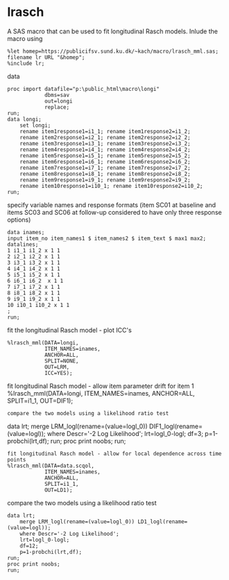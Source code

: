 # lrasch

A SAS macro that can be used to fit longitudinal Rasch models. Inlude the macro using
```
%let homep=https://publicifsv.sund.ku.dk/~kach/macro/lrasch_mml.sas;
filename lr URL "&homep";
%include lr;
```
data
```
proc import datafile="p:\public_html\macro\longi"
			dbms=sav 
			out=longi 
			replace;
run;
data longi;
	set longi;
	rename item1response1=i1_1; rename item1response2=i1_2;
	rename item2response1=i2_1; rename item2response2=i2_2;
	rename item3response1=i3_1; rename item3response2=i3_2;
	rename item4response1=i4_1; rename item4response2=i4_2;
	rename item5response1=i5_1; rename item5response2=i5_2;
	rename item6response1=i6_1; rename item6response2=i6_2;
	rename item7response1=i7_1; rename item7response2=i7_2;
	rename item8response1=i8_1; rename item8response2=i8_2;
	rename item9response1=i9_1; rename item9response2=i9_2;
	rename item10response1=i10_1; rename item10response2=i10_2;
run;
```
specify variable names and response formats (item SC01 at baseline and items SC03 and SC06 at follow-up considered to have only three response options)
```
data inames;
input item_no item_names1 $ item_names2 $ item_text $ max1 max2;
datalines;
1 i1_1 i1_2 x 1 1
2 i2_1 i2_2 x 1 1
3 i3_1 i3_2 x 1 1
4 i4_1 i4_2 x 1 1
5 i5_1 i5_2 x 1 1
6 i6_1 i6_2  x 1 1
7 i7_1 i7_2 x 1 1
8 i8_1 i8_2 x 1 1
9 i9_1 i9_2 x 1 1
10 i10_1 i10_2 x 1 1
;
run;
```
fit the longitudinal Rasch model - plot ICC's
```
%lrasch_mml(DATA=longi, 
            ITEM_NAMES=inames, 
            ANCHOR=ALL, 
            SPLIT=NONE, 
            OUT=LRM,
			ICC=YES);
```
fit longitudinal Rasch model - allow item parameter drift for item 1 
%lrasch_mml(DATA=longi, 
            ITEM_NAMES=inames, 
            ANCHOR=ALL, 
            SPLIT=i1_1, 
            OUT=DIF1);
```
compare the two models using a likelihood ratio test
```
data lrt; 
	merge LRM_logl(rename=(value=logl_0)) DIF1_logl(rename=(value=logl));
	where Descr='-2 Log Likelihood';
	lrt=logl_0-logl;
	df=3;
	p=1-probchi(lrt,df);
run;
proc print noobs; 
run;
```
fit longitudinal Rasch model - allow for local dependence across time points 
%lrasch_mml(DATA=data.scqol, 
            ITEM_NAMES=inames, 
            ANCHOR=ALL, 
            SPLIT=i1_1, 
            OUT=LD1);
```
compare the two models using a likelihood ratio test
```
data lrt;
    merge LRM_logl(rename=(value=logl_0)) LD1_logl(rename=(value=logl));
    where Descr='-2 Log Likelihood';
    lrt=logl_0-logl;
    df=12;
    p=1-probchi(lrt,df);
run;
proc print noobs; 
run;
```

